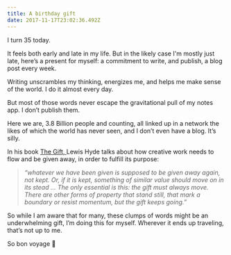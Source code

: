 ```yaml
---
title: A birthday gift
date: 2017-11-17T23:02:36.492Z
---
```

I turn 35 today.

It feels both early and late in my life. But in the  likely case  I'm mostly just late, here’s a present for myself: a commitment to write, and publish, a blog post every week.

Writing unscrambles my thinking, energizes me, and helps me make sense of the world. I do it almost every day. 

But most of those words never escape the gravitational pull of my notes app. I  don’t publish them. 

Here we are, 3.8 Billion people and counting, all linked up in a network the likes of which the world has never seen, and I don’t even have a blog. It’s silly. 

In his book [The Gift, ](https://www.amazon.com/Gift-Creativity-Artist-Modern-World/dp/0307279502/ref=pd_cp_14_1?_encoding=UTF8&psc=1&refRID=ET7ACV39RPR2Q3H1PYCS)Lewis Hyde talks about how creative work needs to flow and be given away, in order to fulfill its purpose:

> *“whatever we have been given is supposed to be given away again, not kept. Or, if it is kept, something of similar value should move on in its stead … The only essential is this: the gift must always move. There are other forms of property that stand still, that mark a boundary or resist momentum, but the gift keeps going.”*

So while I am aware that for many, these clumps of words might be an underwhelming gift, I’m doing this for myself. Wherever it ends up traveling, that’s not up to me. 

So bon voyage 🎁
